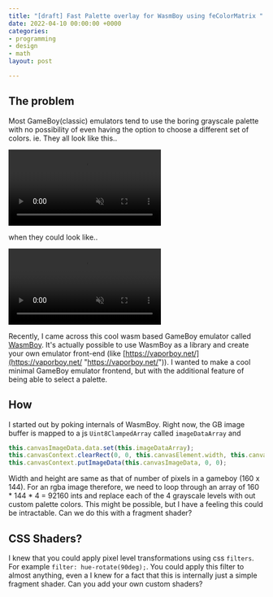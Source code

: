 ```yaml
---
title: "[draft] Fast Palette overlay for WasmBoy using feColorMatrix "
date: 2022-04-10 00:00:00 +0000
categories:
- programming
- design
- math
layout: post

---
```

## The problem

Most GameBoy(classic) emulators tend to use the boring grayscale palette with no possibility of even having the option to choose a different set of colors. ie. They all look like this..

<video loop="" autoplay="" muted=""> <source src="https://video.twimg.com/ext_tw_video/1297925940022931457/pu/vid/800x720/WrOfp_Ri6QvMC4jP.mp4?tag" type="video/webm"> </video>

when they could look like..

<video loop="" autoplay="" muted=""> <source src="https://video.twimg.com/ext_tw_video/1298047067340673024/pu/vid/800x720/TzN9E11-NUJsJqpW.mp4" type="video/webm"> </video>

Recently, I came across this cool wasm based GameBoy emulator called [WasmBoy](https://github.com/torch2424/wasmboy). It's actually possible to use WasmBoy as a library and create your own emulator front-end (like [https://vaporboy.net/](https://vaporboy.net/ "https://vaporboy.net/")). I wanted to make a cool minimal GameBoy emulator frontend, but with the additional feature of being able to select a palette. 

## How

I started out by poking internals of WasmBoy. Right now, the GB image buffer is mapped to a js `Uint8ClampedArray` called `imageDataArray` and 

```js
this.canvasImageData.data.set(this.imageDataArray);
this.canvasContext.clearRect(0, 0, this.canvasElement.width, this.canvasElement.height);
this.canvasContext.putImageData(this.canvasImageData, 0, 0);
```

Width and height are same as that of number of pixels in a gameboy (160 x 144). For an rgba image therefore, we need to loop through an array of 160 * 144 * 4 = 92160 ints and replace each of the 4 grayscale levels with out custom palette colors. This might be possible, but I have a feeling this could be intractable. Can we do this with a fragment shader?

## CSS Shaders?

I knew that you could apply pixel level transformations using css `filters`. For example `filter: hue-rotate(90deg);`. You could apply this filter to almost anything, even a  I knew for a fact that this is internally just a simple fragment shader. Can you add your own custom shaders? 